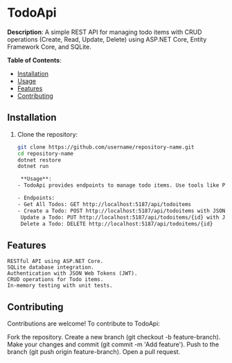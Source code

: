 # TodoApi

**Description**: A simple REST API for managing todo items with CRUD operations (Create, Read, Update, Delete) using ASP.NET Core, Entity Framework Core, and SQLite.

**Table of Contents**:
- [Installation](#installation)
- [Usage](#usage)
- [Features](#features)
- [Contributing](#contributing)
  
## Installation
1. Clone the repository:
   ```bash
   git clone https://github.com/username/repository-name.git
   cd repository-name
   dotnet restore
   dotnet run

    **Usage**:
   - TodoApi provides endpoints to manage todo items. Use tools like Postman or a REST client to interact with the API at http://localhost:5187.

   - Endpoints:
   - Get All Todos: GET http://localhost:5187/api/todoitems
   - Create a Todo: POST http://localhost:5187/api/todoitems with JSON body { "Name": "Todo", "IsComplete": false }
    Update a Todo: PUT http://localhost:5187/api/todoitems/{id} with JSON body { "Name": "Updated Todo", "IsComplete": true }
    Delete a Todo: DELETE http://localhost:5187/api/todoitems/{id}

## Features
    RESTful API using ASP.NET Core.
    SQLite database integration.
    Authentication with JSON Web Tokens (JWT).
    CRUD operations for Todo items.
    In-memory testing with unit tests.

## Contributing
  Contributions are welcome! To contribute to TodoApi:
  
  Fork the repository.
  Create a new branch (git checkout -b feature-branch).
  Make your changes and commit (git commit -m 'Add feature').
  Push to the branch (git push origin feature-branch).
  Open a pull request.
